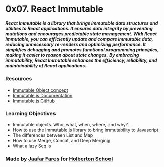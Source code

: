 # 0x07. React Immutable



##### React Immutable is a library that brings immutable data structures and utilities to React applications. It ensures data integrity by preventing mutations and encourages predictable state management. With React Immutable, you can efficiently update and compare immutable data, reducing unnecessary re-renders and optimizing performance. It simplifies debugging and promotes functional programming principles, making it easier to reason about state changes. By embracing immutability, React Immutable enhances the efficiency, reliability, and maintainability of React applications.


### Resources
* [Immutable Object concept](https://en.wikipedia.org/wiki/Immutable_object)
* [Immutable.js Documentation](https://immutable-js.com/docs/v4.3.0)
* [Immutable.js GitHub](https://github.com/immutable-js/immutable-js)

### Learning Objectives

* Immutable objects. Who, what, when, where, and why?
* How to use the Immutable.js library to bring immutability to Javascript
* The differences between List and Map
* How to use Merge, Concat, and Deep Merging
* What a lazy Seq is

### Made by [Jaafar Fares](https://github.com/jaafarfares) for [Holberton School](https://www.holbertonschool.com/)
